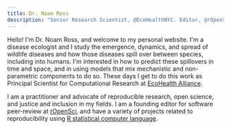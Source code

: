 ```yaml
---
title: Dr. Noam Ross
description: "Senior Research Scientist, @EcoHealthNYC. Editor, @rOpenSci. Disease and theoretical ecology, #rstats, open science + code. Also fun, love, progress + justice."
---
```


Hello! I'm Dr. Noam Ross, and welcome to my personal website.  I'm a disease 
ecologist and I study the emergence, dynamics, and spread of wildlife
diseases and how those diseases spill over between species, including into
humans. I'm interested in how to predict these spillovers in time and space,
and in using models that mix mechanistic and non-parametric components to do so.
These days I get to do this work as Principal Scientist for Computational Research
at [EcoHealth Alliance](https://www.ecohealthalliance.org/). 

I am a practitioner and advocate of reproducible research, open science, and
justice and inclusion in my fields. I am a founding editor for software
peer-review at [rOpenSci](http://ropensci.org), and have a variety of projects
related to reproducibility using [R statistical computer
language](https://www.r-project.org/).
